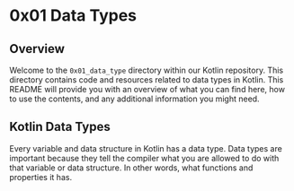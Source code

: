 # 0x01 Data Types

## Overview

Welcome to the `0x01_data_type` directory within our Kotlin repository. This directory contains code and resources related to data types in Kotlin. This README will provide you with an overview of what you can find here, how to use the contents, and any additional information you might need.

## Kotlin Data Types

Every variable and data structure in Kotlin has a data type. Data types are important because they tell the compiler what you are allowed to do with that variable or data structure. In other words, what functions and properties it has.

